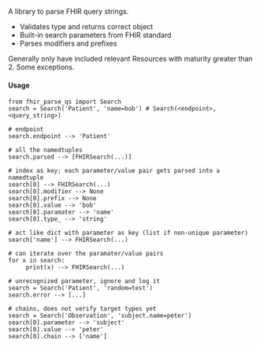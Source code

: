 A library to parse FHIR query strings.

- Validates type and returns correct object
- Built-in search parameters from FHIR standard
- Parses modifiers and prefixes

Generally only have included relevant Resources with maturity greater than 2. Some exceptions.

#### Usage

    from fhir_parse_qs import Search
    search = Search('Patient', 'name=bob') # Search(<endpoint>, <query_string>)

    # endpoint
    search.endpoint --> 'Patient'

    # all the namedtuples
    search.parsed --> [FHIRSearch(...)]

    # index as key; each parameter/value pair gets parsed into a namedtuple
    search[0] --> FHIRSearch(...)
    search[0].modifier --> None
    search[0].prefix --> None
    search[0].value --> 'bob'
    search[0].paramater --> 'name'
    search[0].type_ --> 'string'

    # act like dict with parameter as key (list if non-unique parameter)
    search['name'] --> FHIRSearch(...)

    # can iterate over the paramater/value pairs
    for x in search:
         print(x) --> FHIRSearch(...)

    # unrecognized parameter, ignore and log it
    search = Search('Patient', 'random=test')
    search.error --> [...]

    # chains, does not verify target types yet
    search = Search('Observation', 'subject.name=peter')
    search[0].parameter --> 'subject'
    search[0].value --> 'peter'
    search[0].chain --> ['name']
